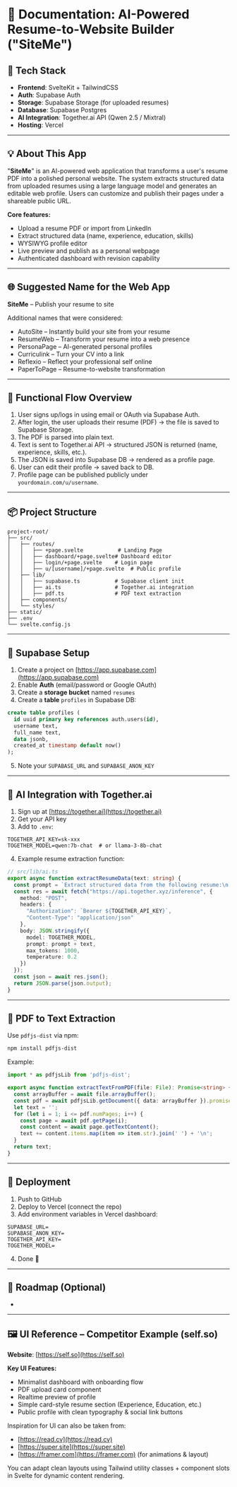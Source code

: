 # 📄 Documentation: AI-Powered Resume-to-Website Builder ("SiteMe")

## 🧱 Tech Stack

- **Frontend**: SvelteKit + TailwindCSS
- **Auth**: Supabase Auth
- **Storage**: Supabase Storage (for uploaded resumes)
- **Database**: Supabase Postgres
- **AI Integration**: Together.ai API (Qwen 2.5 / Mixtral)
- **Hosting**: Vercel

---

## 💡 About This App

"**SiteMe**" is an AI-powered web application that transforms a user's resume PDF into a polished personal website. The system extracts structured data from uploaded resumes using a large language model and generates an editable web profile. Users can customize and publish their pages under a shareable public URL.

**Core features:**

- Upload a resume PDF or import from LinkedIn
- Extract structured data (name, experience, education, skills)
- WYSIWYG profile editor
- Live preview and publish as a personal webpage
- Authenticated dashboard with revision capability

---

## 🌐 Suggested Name for the Web App

**SiteMe** – Publish your resume to site

Additional names that were considered:

- AutoSite – Instantly build your site from your resume
- ResumeWeb – Transform your resume into a web presence
- PersonaPage – AI-generated personal profiles
- Curriculink – Turn your CV into a link
- Reflexio – Reflect your professional self online
- PaperToPage – Resume-to-website transformation

---

## 🧭 Functional Flow Overview

1. User signs up/logs in using email or OAuth via Supabase Auth.
2. After login, the user uploads their resume (PDF) → the file is saved to Supabase Storage.
3. The PDF is parsed into plain text.
4. Text is sent to Together.ai API → structured JSON is returned (name, experience, skills, etc.).
5. The JSON is saved into Supabase DB → rendered as a profile page.
6. User can edit their profile → saved back to DB.
7. Profile page can be published publicly under `yourdomain.com/u/username`.

---

## 📦 Project Structure

```
project-root/
├── src/
│   ├── routes/
│   │   ├── +page.svelte           # Landing Page
│   │   ├── dashboard/+page.svelte# Dashboard editor
│   │   ├── login/+page.svelte    # Login page
│   │   ├── u/[username]/+page.svelte  # Public profile
│   ├── lib/
│   │   ├── supabase.ts           # Supabase client init
│   │   ├── ai.ts                 # Together.ai integration
│   │   ├── pdf.ts                # PDF text extraction
│   ├── components/
│   └── styles/
├── static/
├── .env
└── svelte.config.js
```

---

## 🔐 Supabase Setup

1. Create a project on [https://app.supabase.com](https://app.supabase.com)
2. Enable **Auth** (email/password or Google OAuth)
3. Create a **storage bucket** named `resumes`
4. Create a **table** `profiles` in Supabase DB:

```sql
create table profiles (
  id uuid primary key references auth.users(id),
  username text,
  full_name text,
  data jsonb,
  created_at timestamp default now()
);
```

5. Note your `SUPABASE_URL` and `SUPABASE_ANON_KEY`

---

## 🧠 AI Integration with Together.ai

1. Sign up at [https://together.ai](https://together.ai)
2. Get your API key
3. Add to `.env`:

```
TOGETHER_API_KEY=sk-xxx
TOGETHER_MODEL=qwen:7b-chat  # or llama-3-8b-chat
```

4. Example resume extraction function:

```ts
// src/lib/ai.ts
export async function extractResumeData(text: string) {
  const prompt = `Extract structured data from the following resume:\n...`;
  const res = await fetch("https://api.together.xyz/inference", {
    method: "POST",
    headers: {
      "Authorization": `Bearer ${TOGETHER_API_KEY}`,
      "Content-Type": "application/json"
    },
    body: JSON.stringify({
      model: TOGETHER_MODEL,
      prompt: prompt + text,
      max_tokens: 1000,
      temperature: 0.2
    })
  });
  const json = await res.json();
  return JSON.parse(json.output);
}
```

---

## 📄 PDF to Text Extraction

Use `pdfjs-dist` via npm:

```bash
npm install pdfjs-dist
```

Example:

```ts
import * as pdfjsLib from 'pdfjs-dist';

export async function extractTextFromPDF(file: File): Promise<string> {
  const arrayBuffer = await file.arrayBuffer();
  const pdf = await pdfjsLib.getDocument({ data: arrayBuffer }).promise;
  let text = '';
  for (let i = 1; i <= pdf.numPages; i++) {
    const page = await pdf.getPage(i);
    const content = await page.getTextContent();
    text += content.items.map(item => item.str).join(' ') + '\n';
  }
  return text;
}
```

---

## 🔪 Deployment

1. Push to GitHub
2. Deploy to Vercel (connect the repo)
3. Add environment variables in Vercel dashboard:

```
SUPABASE_URL=
SUPABASE_ANON_KEY=
TOGETHER_API_KEY=
TOGETHER_MODEL=
```

4. Done 🎉

---

## 🧭 Roadmap (Optional)

-

---

## 🖼️ UI Reference – Competitor Example (self.so)

**Website**: [https://self.so](https://self.so)

**Key UI Features:**

- Minimalist dashboard with onboarding flow
- PDF upload card component
- Realtime preview of profile
- Simple card-style resume section (Experience, Education, etc.)
- Public profile with clean typography & social link buttons

Inspiration for UI can also be taken from:

- [https://read.cv](https://read.cv)
- [https://super.site](https://super.site)
- [https://framer.com](https://framer.com) (for animations & layout)

You can adapt clean layouts using Tailwind utility classes + component slots in Svelte for dynamic content rendering.

